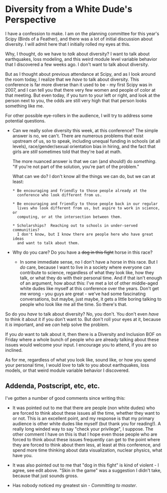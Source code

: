 # Diversity from a White Dude's Perspective

I have a confession to make.  I am on the planning committee for this
year's Scipy (Birds of a Feather), and there was a lot of initial
discussion about diversity.  I will admit here that I initially rolled
my eyes at this.

Why, I thought, do we have to *talk* about diversity?  I want to talk
about earthquakes, loss modeling, and this weird module level variable
behavior that I discovered a few weeks ago. I don't want to talk about
diversity.

But as I thought about previous attendance at Scipy, and as I look
around the room today, I realize that we *have* to talk about
diversity.  This conference is far more diverse than it used to be -
my first Scipy was in 2007, and I can tell you that there very few
women and people of color at that meeting.  But even today, if you
turn to your left or right, and look at the person next to you, the
odds are still very high that that person looks something like me.

For other possible eye-rollers in the audience, I will try to address
some potential questions.

 - Can we really solve diversity this week, at this conference?
   The simple answer is no, we can't.  There are numerous problems that
   exist upstream of us, so to speak, including unequal funding in
   schools (at all levels), race/gender/sexual orientation bias in hiring,
   and the fact that girls are *still* sometimes told that they're bad at
   math.

   The more nuanced answer is that we can (and should!) do *something*.
   "If you're not part of the solution, you're part of the problem."

   What can we do?  I don't know all the things we can do, but we can at
   least:

       * Be encouraging and friendly to those people already at the
         conference who look different from us.

       * Be encouraging and friendly to those people back in our regular
         lives who look different from us, but aspire to work in science, or
         computing, or at the intersection between them.

       * Scholarships?  Reaching out to schools in under-served communities?
         I don't know, but I know there are people here who have great ideas
         and want to talk about them.

 - Why do you care?  Do you have a <del>dog in this fight</del> horse in this race?

   * In some immediate sense, no I don't have a horse in this race.
     But I *do* care, because I want to live in a society where
     everyone can contribute to science, regardless of what they
     look like, how they talk, or what they do with their personal
     time.  And if that isn't enough of an argument, how about this:
     I've met a lot of other middle-aged white dudes like myself at
     this conference over the years.  Don't get me wrong - you guys
     are great - we've had some fascinating conversations, but
     maybe, just maybe, it gets a little boring talking to people
     who look like me all the time.  So there's that.

So do you *have* to talk about diversity?  No, you don't.  You don't
even *have* to think it about it if you don't want to.  But don't roll
your eyes at it, because it *is* important, and we *can* help solve the
problem.

If you *do* want to talk about it, then there is a Diversity and
Inclusion BOF on Friday where a whole bunch of people who are already
talking about these issues would welcome your input.  I encourage you
to attend, if you are so inclined.

As for me, regardless of what you look like, sound like, or how you
spend your personal time, I would *love* to talk to you about
earthquakes, loss models, or that weird module variable behavior I
discovered.

Addenda, Postscript, etc, etc.
-----------------------------
I've gotten a number of good comments since writing this:

 - It was pointed out to me that there are people (non white dudes)
   who are forced to think about these issues all the time, whether
   they want to or not.  This is an excellent point, and my response
   is that my primary audience is other white dudes like myself (but
   thank you for reading!).  A really long winded way to say "check
   your privilege", I suppose.  The other comment I have on this is
   that I hope even those people who are forced to think about these
   issues frequently can get to the point where they are forced to
   think about them less, at least at this conference, and spend more
   time thinking about data visualization, nuclear physics, what have
   you.

 - It was also pointed out to me that "dog in this fight" is kind of
   violent - I agree, see edit above.  "Skin in the game" was a
   suggestion I didn't take, because that just sounds gross.

 - Has nobody noticed my greatest sin - *Committing to master*.


